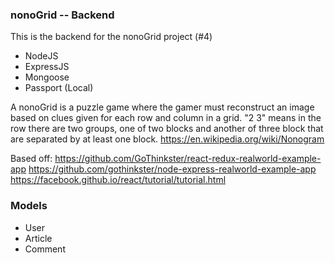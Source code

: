 ### nonoGrid -- Backend

This is the backend for the nonoGrid project (#4)

- NodeJS
- ExpressJS
- Mongoose
- Passport (Local)

A nonoGrid is a puzzle game where the gamer must reconstruct an image
based on clues given for each row and column in a grid. "2 3" means in the row there are two groups, one of two blocks and another of three block that are separated by at least one block.
https://en.wikipedia.org/wiki/Nonogram


Based off:
https://github.com/GoThinkster/react-redux-realworld-example-app
https://github.com/gothinkster/node-express-realworld-example-app
https://facebook.github.io/react/tutorial/tutorial.html


### Models

- User
- Article
- Comment
